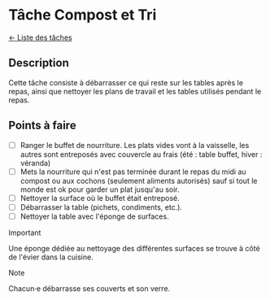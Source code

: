 # Tâche Compost et Tri
[← Liste des tâches](../)

## Description
Cette tâche consiste à débarrasser ce qui reste sur les tables après le repas, ainsi que nettoyer les plans de travail et les tables utilisés pendant le repas.

## Points à faire

- [ ] Ranger le buffet de nourriture. Les plats vides vont à la vaisselle, les autres sont entreposés avec couvercle au frais (été : table buffet, hiver : véranda)
- [ ] Mets la nourriture qui n'est pas terminée durant le repas du midi au compost ou aux cochons (seulement aliments autorisés) sauf si tout le monde est ok pour garder un plat jusqu'au soir.
- [ ] Nettoyer la surface où le buffet était entreposé.
- [ ] Débarrasser la table (pichets, condiments, etc.).
- [ ] Nettoyer la table avec l'éponge de surfaces.

> [!IMPORTANT]  
> Une éponge dédiée au nettoyage des différentes surfaces se trouve à côté de l'évier dans la cuisine.

> [!NOTE]
> Chacun·e débarrasse ses couverts et son verre.
